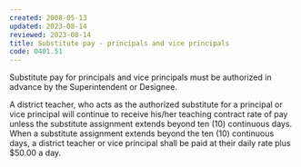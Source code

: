 ```yaml
---
created: 2008-05-13
updated: 2023-08-14
reviewed: 2023-08-14
title: Substitute pay - principals and vice principals
code: 0401.51
---
```


Substitute pay for principals and vice principals must be authorized in advance by the Superintendent or Designee.

A district teacher, who acts as the authorized substitute for a principal or vice principal will continue to receive his/her teaching contract rate of pay unless the substitute assignment extends beyond ten (10) continuous days. When a substitute assignment extends beyond the ten (10) continuous days, a district teacher or vice principal shall be paid at their daily rate plus $50.00 a day.
